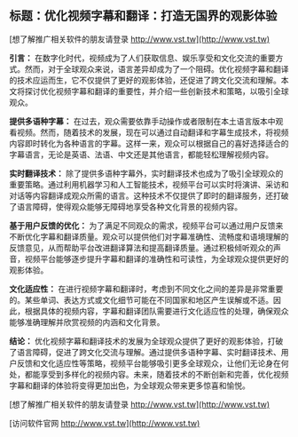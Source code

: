 ## **标题：优化视频字幕和翻译：打造无国界的观影体验**

[想了解推广相关软件的朋友请登录 http://www.vst.tw](http://www.vst.tw)

**引言：**
在数字化时代，视频成为了人们获取信息、娱乐享受和文化交流的重要方式。然而，对于全球观众来说，语言差异却成为了一个阻碍。优化视频字幕和翻译的技术应运而生，它不仅提供了更好的观影体验，还促进了跨文化交流和理解。本文将探讨优化视频字幕和翻译的重要性，并介绍一些创新技术和策略，以吸引全球观众。

**提供多语种字幕：**
在过去，观众需要依靠手动操作或者限制在本土语言版本中观看视频。然而，随着技术的发展，现在可以通过自动翻译和字幕生成技术，将视频内容即时转化为各种语言的字幕。这样一来，观众可以根据自己的喜好选择适合的字幕语言，无论是英语、法语、中文还是其他语言，都能轻松理解视频内容。

**实时翻译技术：**
除了提供多语种字幕外，实时翻译技术也成为了吸引全球观众的重要策略。通过利用机器学习和人工智能技术，视频平台可以实时将演讲、采访和对话等内容翻译成观众所需的语言。这种技术不仅提供了即时的翻译服务，还打破了语言障碍，使得观众能够无障碍地享受各种文化背景的视频内容。

**基于用户反馈的优化：**
为了满足不同观众的需求，视频平台可以通过用户反馈来不断优化字幕和翻译质量。观众可以提供他们对字幕准确性、流畅度和语境理解的反馈意见，从而帮助平台改进翻译算法和提高翻译质量。通过积极倾听观众的声音，视频平台能够逐步提升字幕和翻译的准确性和可读性，为全球观众提供更好的观影体验。

**文化适应性：**
在进行视频字幕和翻译时，考虑到不同文化之间的差异是非常重要的。某些单词、表达方式或文化细节可能在不同国家和地区产生误解或不适。因此，根据具体的视频内容，字幕和翻译团队需要进行文化适应性的处理，确保观众能够准确理解并欣赏视频的内涵和文化背景。

**结论：**
优化视频字幕和翻译技术的发展为全球观众提供了更好的观影体验，打破了语言障碍，促进了跨文化交流与理解。通过提供多语种字幕、实时翻译技术、用户反馈和文化适应性等策略，视频平台能够吸引更多全球观众，让他们无论身在何处，都能享受到多样化的视频内容。未来，随着技术的不断创新和完善，优化视频字幕和翻译的体验将变得更加出色，为全球观众带来更多惊喜和愉悦。

[想了解推广相关软件的朋友请登录 http://www.vst.tw](http://www.vst.tw)


[访问软件官网 http://www.vst.tw](http://www.vst.tw)
